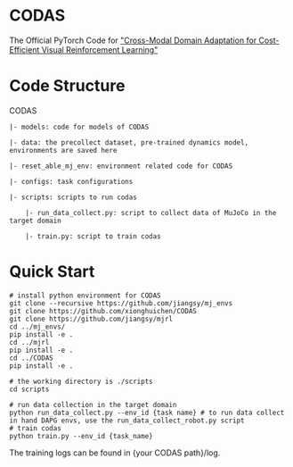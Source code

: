 # CODAS
The Official PyTorch Code for ["Cross-Modal Domain Adaptation for Cost-Efficient Visual Reinforcement Learning"](https://proceedings.neurips.cc/paper/2021/hash/68264bdb65b97eeae6788aa3348e553c-Abstract.html)
# Code Structure
CODAS

    |- models: code for models of CODAS
    
    |- data: the precollect dataset, pre-trained dynamics model, environments are saved here
    
    |- reset_able_mj_env: environment related code for CODAS
    
    |- configs: task configurations
    
    |- scripts: scripts to run codas
    
        |- run_data_collect.py: script to collect data of MuJoCo in the target domain
    
        |- train.py: script to train codas
    

# Quick Start
``` shell
# install python environment for CODAS
git clone --recursive https://github.com/jiangsy/mj_envs
git clone https://github.com/xionghuichen/CODAS
git clone https://github.com/jiangsy/mjrl
cd ../mj_envs/
pip install -e .
cd ../mjrl
pip install -e .
cd ../CODAS
pip install -e .

# the working directory is ./scripts
cd scripts

# run data collection in the target domain
python run_data_collect.py --env_id {task name} # to run data collect in hand DAPG envs, use the run_data_collect_robot.py script
# train codas
python train.py --env_id {task_name}
```

The training logs can be found in {your CODAS path}/log. 
